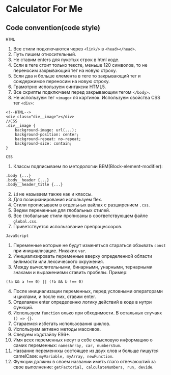 # Calculator For Me
Code convention(code style)
--------
```
HTML
```
1. Все стили подключаются через `<link/>` в `<head></head>`.
2. Путь пишем относительный.
3. Не ставим enters для пукстых строк в html коде.
4. Если в теге стоит только тексте, меньше 120 символов, то не переносим закрывающий тег на новую строку.
5. Если два и больше елемента в теге то закрывающий тег и сождержимое переносим на новую строку. 
6. Грамотрно используем синтаксик HTML5.
7. Все скрипты подключаем перед закрывающим тегом `</body>`.
8. Не используем тег `<image>` ля картинок. Используем свойства CSS тег `<div>`:
```
<!--HTML-->
<div class="div__image"></div>
//CSS
.div__image {
    background-image: url(...);
    background-position: center;
    background-repeat: no-repeat;
    background-size: contain;
}
```
```
CSS
```
1. Классы подписываем по методологии BEM(Block-element-modifier):
```
.body {...}
.body__header {...}
.body__header_title {...}
```
2. `id` не называем также как и классы.
3. Для позицианирования используем flex.
4. Стили прописываем в отдельных вайлах с разширением `.css`.
5. Ведем переменные для глобальных стилей.
6. Все глобальные стили прописаны в соответствующем файле `global.css`.
7. Приветствуется использование препроцессоров.
```
JavaScript
```
1. Переменные которые не будут изменяться стараться обзывать `const` при инициализацие. Никаких `var`.
2. Инициализировать переменные вверху определенной области вилимости или лексического окружения. 
3. Между вычеслительными, бинарными, унарными, тернарными знаками и выражениями ставить пробелы. Пример: 
```
(!a && a !== 0) || (!b && b !== 0)
```
4. После инициализации переменных, перед условными операторами и циклами, и после них, ставим enter.
5. Отделаяем enter определенню логику действий в коде в нутри функций.
6. Используем `function` олько при обходимости. В остальных случаях `() => {}`.
7. Стараемся избегать использования циклов.
8. Используем активно методы массивов.
9. Следуем кодстайлу ES6+.
10. Имя всех переменных несут в себе смысловую информацию о самих переменных: `namesArray, car, numbersSum`.
11. Название переменнхы состоящее из двух слов и больще пишутся camelCase: `myVariable, myArray, newFunction`.
12. Функции должны в своем названии иметь глаго отвечаюштий за свое выполнение: `getFactorial, calculateNumbers, run, devide`.
